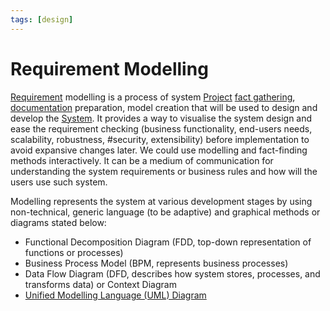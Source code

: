 ```yaml
---
tags: [design]
---
```


# Requirement Modelling

[Requirement](202303251303.md) modelling is a process of system
[Project](202303251004.md) [fact gathering](202303251331.md),
[documentation](202304011057.md) preparation, model creation that will be used
to design and develop the [System](202303242148.md). It provides a way to
visualise the system design and ease the requirement checking (business
functionality, end-users needs, scalability, robustness, #security,
extensibility) before implementation to avoid expansive changes later. We could
use modelling and fact-finding methods interactively. It can be a medium of
communication for understanding the system requirements or business rules and
how will the users use such system.

Modelling represents the system at various development stages by using
non-technical, generic language (to be adaptive) and graphical methods or
diagrams stated below:
- Functional Decomposition Diagram (FDD, top-down representation of functions or
  processes)
- Business Process Model (BPM, represents business processes)
- Data Flow Diagram (DFD, describes how system stores, processes, and transforms
  data) or Context Diagram
- [Unified Modelling Language (UML) Diagram](202304011211.md)
